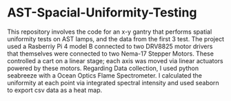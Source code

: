 # AST-Spacial-Uniformity-Testing
This repository involves the code for an x-y gantry that performs spatial uniformity tests on AST lamps, and the data from the first 3 test. The project used a Rasberriy Pi 4 model B connected to two DRV8825 motor drivers that themselves were connected to two Nema-17 Stepper Motors. These controlled a cart on a linear stage; each axis was moved via linear actuators powered by these motors. Regarding Data collection, I used python seabreeze with a Ocean Optics Flame Spectrometer. I calculated the uniformity at each point via integrated spectral intensity and used seaborn to export csv data as a heat map.
